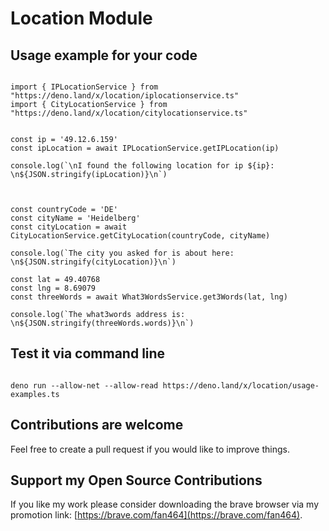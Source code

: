 # Location Module

## Usage example for your code

```

import { IPLocationService } from "https://deno.land/x/location/iplocationservice.ts"
import { CityLocationService } from "https://deno.land/x/location/citylocationservice.ts"


const ip = '49.12.6.159'
const ipLocation = await IPLocationService.getIPLocation(ip)

console.log(`\nI found the following location for ip ${ip}: \n${JSON.stringify(ipLocation)}\n`)



const countryCode = 'DE'
const cityName = 'Heidelberg'
const cityLocation = await CityLocationService.getCityLocation(countryCode, cityName)

console.log(`The city you asked for is about here: \n${JSON.stringify(cityLocation)}\n`)

const lat = 49.40768
const lng = 8.69079
const threeWords = await What3WordsService.get3Words(lat, lng)

console.log(`The what3words address is: \n${JSON.stringify(threeWords.words)}\n`)

```

## Test it via command line

```

deno run --allow-net --allow-read https://deno.land/x/location/usage-examples.ts

```

## Contributions are welcome

Feel free to create a pull request if you would like to improve things.

## Support my Open Source Contributions

If you like my work please consider downloading the brave browser via my promotion link: [https://brave.com/fan464](https://brave.com/fan464).

![![](https://brave.com/)](https://brave.com/wp-content/uploads/2019/01/logotype-full-color.svg)
